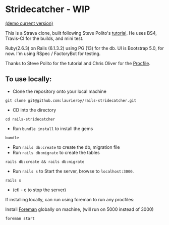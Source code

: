 # Stridecatcher - WIP

[(demo current version)](https://laurie-stridecatcher.herokuapp.com)

This is a Strava clone, built following Steve Polito's [tutorial](https://www.railscodealong.com). He uses BS4, Travis-CI for the builds, and mini test.

Ruby(2.6.3) on Rails (6.1.3.2) using PG (13) for the db. UI is Bootstrap 5.0, for now. I'm using RSpec / FactoryBot for testing.

Thanks to Steve Polito for the tutorial and Chris Oliver for the [Procfile](https://github.com/excid3/jumpstart/blob/master/Procfile.dev).

## To use locally: 

- Clone the repository onto your local machine
```
git clone git@github.com:laurieroy/rails-stridecatcher.git
```
- CD into the directory
```
cd rails-stridecatcher
```
- Run `bundle install` to install the gems
```
bundle
```
- Run `rails db:create`	to create the db, migration file
- Run `rails db:migrate` to create the tables
```
rails db:create && rails db:migrate
```

- Run `rails s` to Start the server, browse to `localhost:3000`.
```
rails s
```

- (ctl - c to stop the server)

If installing locally, can run using foreman to run any procfiles:

Install [Foreman](https://github.com/ddollar/foreman) globally on machine, (will run on 5000 instead of 3000)

```
foreman start
```
